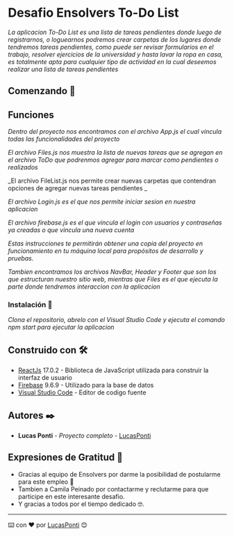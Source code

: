# Desafio Ensolvers To-Do List

_La aplicacion To-Do List es una lista de tareas pendientes donde luego de registrarnos, o loguearnos 
podremos crear carpetas de los lugares donde tendremos tareas pendientes, como puede ser revisar formularios en el trabajo, resolver ejercicios de la universidad y hasta lavar la ropa en casa, 
es totalmente apta para cualquier tipo de actividad en la cual deseemos realizar una lista de tareas pendientes_

## Comenzando 🚀

## Funciones
_Dentro del proyecto nos encontramos con el archivo App.js el cual vincula todas las funcionalidades del proyecto_

_El archivo Files.js nos muestra la lista de nuevas tareas que se agregan en el archivo ToDo que podrenmos agregar para marcar como pendientes o realizados_

_El archivo FileList.js nos permite crear nuevas carpetas que contendran opciones de agregar nuevas tareas pendientes _

_El archivo Login.js es el que nos permite iniciar sesion en nuestra aplicacion_

_El archivo firebase.js es el que vincula el login con usuarios y contraseñas ya creadas o que vincula una nueva cuenta_

_Estas instrucciones te permitirán obtener una copia del proyecto en funcionamiento en tu máquina local para propósitos de desarrollo y pruebas._

_Tambien encontramos los archivos NavBar, Header y Footer que son los que estructuran nuestro sitio web, mientras que Files es el que ejecuta la parte donde tendremos interaccion con la aplicacion_


### Instalación 🔧

_Clona el repositorio, abrelo con el Visual Studio Code y ejecuta el comando npm start para ejecutar la aplicacion_



## Construido con 🛠️

* [ReactJs](https://es.reactjs.org/) 17.0.2 - Biblioteca de JavaScript utilizada para construir la interfaz de usuario
* [Firebase](https://firebase.google.com/) 9.6.9 - Utilizado para la base de datos
* [Visual Studio Code](https://code.visualstudio.com/) - Editor de codigo fuente


## Autores ✒️

* **Lucas Ponti** - *Proyecto completo* - [LucasPonti](https://github.com/LucasPonti)


## Expresiones de Gratitud 🎁

* Gracias al equipo de Ensolvers por darme la posibilidad de postularme para este empleo  📢
* Tambien a Camila Peinado por contactarme y reclutarme para que participe en este interesante desafio. 
* Y gracias a todos por el tiempo dedicado 🤓.




---
⌨️ con ❤️ por [LucasPonti](https://github.com/LucasPonti) 😊